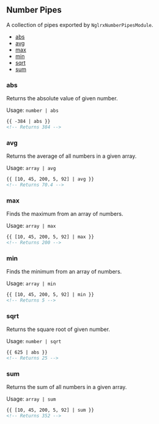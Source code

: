 ## Number Pipes

A collection of pipes exported by `NglrxNumberPipesModule`.

  - [abs](#abs)
  - [avg](#avg)
  - [max](#max)
  - [min](#min)
  - [sqrt](#sqrt)
  - [sum](#sum)


### abs

Returns the absolute value of given number.

Usage: `number | abs`

```html
{{ -384 | abs }}
<!-- Returns 384 -->
```


### avg

Returns the average of all numbers in a given array.

Usage: `array | avg`

```html
{{ [10, 45, 200, 5, 92] | avg }}
<!-- Returns 70.4 -->
```


### max

Finds the maximum from an array of numbers.

Usage: `array | max`

```html
{{ [10, 45, 200, 5, 92] | max }}
<!-- Returns 200 -->
```


### min

Finds the minimum from an array of numbers.

Usage: `array | min`

```html
{{ [10, 45, 200, 5, 92] | min }}
<!-- Returns 5 -->
```


### sqrt

Returns the square root of given number.

Usage: `number | sqrt`

```html
{{ 625 | abs }}
<!-- Returns 25 -->
```


### sum

Returns the sum of all numbers in a given array.

Usage: `array | sum`

```html
{{ [10, 45, 200, 5, 92] | sum }}
<!-- Returns 352 -->
```
